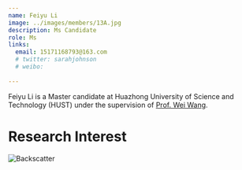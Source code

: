 ```yaml
---
name: Feiyu Li
image: ../images/members/13A.jpg
description: Ms Candidate
role: Ms
links:
  email: 15171168793@163.com
  # twitter: sarahjohnson
  # weibo:
  
---
```


Feiyu Li is a Master candidate at Huazhong University of Science and Technology (HUST) under the supervision of [Prof. Wei Wang](https://eic.hust.edu.cn/professor/wangwei/index.html). 


Research Interest
======
![Backscatter](https://cdn.jsdelivr.net/gh/lifeiyu-u/Typora_image/my_typora_image/image-20240918170734186.png)  

